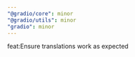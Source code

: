 ```yaml
---
"@gradio/core": minor
"@gradio/utils": minor
"gradio": minor
---
```


feat:Ensure translations work as expected
